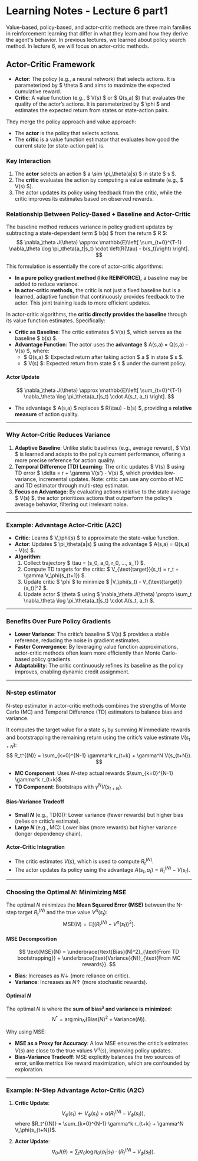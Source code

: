 # Learning Notes - Lecture 6 part1
Value-based, policy-based, and actor-critic methods are three main families in reinforcement learning that differ in what they learn and how they derive the agent's behavior. In previous lectures, we learned about policy search method. In lecture 6, we will focus on actor-critic methods.

## Actor-Critic Framework
- **Actor**: The policy (e.g., a neural network) that selects actions. It is parameterized by $ \theta $ and aims to maximize the expected cumulative reward.
- **Critic**: A value function (e.g., $ V(s) $ or $ Q(s,a) $) that evaluates the quality of the actor’s actions. It is parameterized by $ \phi $ and estimates the expected return from states or state-action pairs.

They merge the policy approach and value approach:
  - The **actor** is the policy that selects actions.
  - The **critic** is a value function estimator that evaluates how good the current state (or state-action pair) is.
### Key Interaction
1. The **actor** selects an action $ a \sim \pi_\theta(a|s) $ in state $ s $.
2. The **critic** evaluates the action by computing a value estimate (e.g., $ V(s) $).
3. The actor updates its policy using feedback from the critic, while the critic improves its estimates based on observed rewards.

### Relationship Between Policy-Based + Baseline and Actor-Critic
The baseline method reduces variance in policy gradient updates by subtracting a state-dependent term $ b(s) $ from the return $ R $:
$$
\nabla_\theta J(\theta) \approx \mathbb{E}\left[ \sum_{t=0}^{T-1} \nabla_\theta \log \pi_\theta(a_t|s_t) \cdot \left(R(\tau) - b(s_t)\right) \right].
$$

This formulation is essentially the core of actor-critic algorithms:
- **In a pure policy gradient method (like REINFORCE),** a baseline may be added to reduce variance.  
- **In actor-critic methods,** the critic is not just a fixed baseline but is a learned, adaptive function that continuously provides feedback to the actor. This joint training leads to more efficient updates.

In actor-critic algorithms, the **critic directly provides the baseline** through its value function estimates. Specifically:
- **Critic as Baseline**: The critic estimates $ V(s) $, which serves as the baseline $ b(s) $.
- **Advantage Function**: The actor uses the **advantage** $ A(s,a) = Q(s,a) - V(s) $, where:
  - $ Q(s,a) $: Expected return after taking action $ a $ in state $ s $.
  - $ V(s) $: Expected return from state $ s $ under the current policy.

#### Actor Update
$$
\nabla_\theta J(\theta) \approx \mathbb{E}\left[ \sum_{t=0}^{T-1} \nabla_\theta \log \pi_\theta(a_t|s_t) \cdot A(s_t, a_t) \right].
$$
- The advantage $ A(s,a) $ replaces $ R(\tau) - b(s) $, providing a **relative measure** of action quality.

---

### Why Actor-Critic Reduces Variance
1. **Adaptive Baseline**: Unlike static baselines (e.g., average reward), $ V(s) $ is learned and adapts to the policy’s current performance, offering a more precise reference for action quality.
2. **Temporal Difference (TD) Learning**: The critic updates $ V(s) $ using TD error $ \delta = r + \gamma V(s') - V(s) $, which provides low-variance, incremental updates. Note: critic can use any combo of MC and TD estimator through multi-step estimator.
3. **Focus on Advantage**: By evaluating actions relative to the state average $ V(s) $, the actor prioritizes actions that outperform the policy’s average behavior, filtering out irrelevant noise.

---

### Example: Advantage Actor-Critic (A2C)
- **Critic**: Learns $ V_\phi(s) $ to approximate the state-value function.
- **Actor**: Updates $ \pi_\theta(a|s) $ using the advantage $ A(s,a) = Q(s,a) - V(s) $.
- **Algorithm**:
  1. Collect trajectory $ \tau = (s_0, a_0, r_0, ..., s_T) $.
  2. Compute TD targets for the critic: $ V_{\text{target}}(s_t) = r_t + \gamma V_\phi(s_{t+1}) $.
  3. Update critic $ \phi $ to minimize $ \|V_\phi(s_t) - V_{\text{target}}(s_t)\|^2 $.
  4. Update actor $ \theta $ using $ \nabla_\theta J(\theta) \propto \sum_t \nabla_\theta \log \pi_\theta(a_t|s_t) \cdot A(s_t, a_t) $.

---

### Benefits Over Pure Policy Gradients
- **Lower Variance**: The critic’s baseline $ V(s) $ provides a stable reference, reducing the noise in gradient estimates.
- **Faster Convergence**: By leveraging value function approximations, actor-critic methods often learn more efficiently than Monte Carlo-based policy gradients.
- **Adaptability**: The critic continuously refines its baseline as the policy improves, enabling dynamic credit assignment.

---

### N-step estimator
N-step estimator in actor-critic methods combines the strengths of Monte Carlo (MC) and Temporal Difference (TD) estimators to balance bias and variance.

It computes the target value for a state $s_t$ by summing $N$ immediate rewards and bootstrapping the remaining return using the critic’s value estimate $V(s_{t+N})$:
 $$
  R_t^{(N)} = \sum_{k=0}^{N-1} \gamma^k r_{t+k} + \gamma^N V(s_{t+N}).
 $$
  - **MC Component**: Uses $N$-step actual rewards $\sum_{k=0}^{N-1} \gamma^k r_{t+k}$.
  - **TD Component**: Bootstraps with $\gamma^N V(s_{t+N})$.

#### Bias-Variance Tradeoff
- **Small $N$** (e.g., TD(0)): Lower variance (fewer rewards) but higher bias (relies on critic’s estimate).
- **Large $N$** (e.g., MC): Lower bias (more rewards) but higher variance (longer dependency chain).

#### Actor-Critic Integration
- The critic estimates $V(s)$, which is used to compute $R_t^{(N)}$.
- The actor updates its policy using the advantage $A(s_t, a_t) = R_t^{(N)} - V(s_t)$.

---

### Choosing the Optimal $N$: Minimizing MSE
The optimal $N$ minimizes the **Mean Squared Error (MSE)** between the N-step target $R_t^{(N)}$ and the true value $V^\pi(s_t)$:
$$
\text{MSE}(N) = \mathbb{E}\left[ \left( R_t^{(N)} - V^\pi(s_t) \right)^2 \right].
$$

#### MSE Decomposition
$$
\text{MSE}(N) = \underbrace{\text{Bias}(N)^2}_{\text{From TD bootstrapping}} + \underbrace{\text{Variance}(N)}_{\text{From MC rewards}}.
$$
- **Bias**: Increases as $N \downarrow$ (more reliance on critic).
- **Variance**: Increases as $N \uparrow$ (more stochastic rewards).

#### Optimal $N$
The optimal $N$ is where the **sum of bias² and variance is minimized**:
$$
N^* = \arg\min_N \left( \text{Bias}(N)^2 + \text{Variance}(N) \right).
$$

Why using MSE:
- **MSE as a Proxy for Accuracy**: A low MSE ensures the critic’s estimates $V(s)$ are close to the true values $V^\pi(s)$, improving policy updates.
- **Bias-Variance Tradeoff**: MSE explicitly balances the two sources of error, unlike metrics like reward maximization, which are confounded by exploration.
---

### Example: N-Step Advantage Actor-Critic (A2C)
1. **Critic Update**:
  $$
   V_\phi(s_t) \leftarrow V_\phi(s_t) + \alpha \left( R_t^{(N)} - V_\phi(s_t) \right),
  $$
   where $R_t^{(N)} = \sum_{k=0}^{N-1} \gamma^k r_{t+k} + \gamma^N V_\phi(s_{t+N})$.

2. **Actor Update**:
  $$
   \nabla_\theta J(\theta) \propto \sum_t \nabla_\theta \log \pi_\theta(a_t|s_t) \cdot \left( R_t^{(N)} - V_\phi(s_t) \right).
  $$

